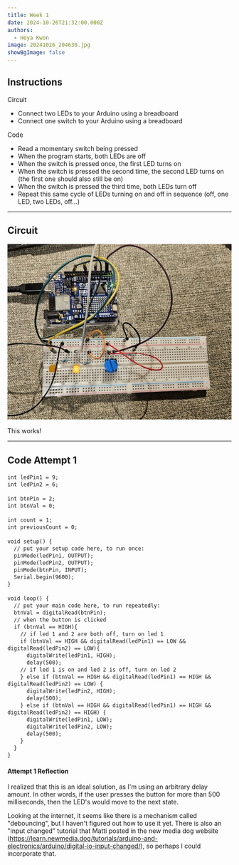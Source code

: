 ```yaml
---
title: Week 1
date: 2024-10-26T21:32:00.000Z
authors:
  - Heya Kwon
image: 20241026_204630.jpg
showBgImage: false
---
```



## Instructions

Circuit

* Connect two LEDs to your Arduino using a breadboard
* Connect one switch to your Arduino using a breadboard

Code 

* Read a momentary switch being pressed
* When the program starts, both LEDs are off
* When the switch is pressed once, the first LED turns on
* When the switch is pressed the second time, the second LED turns on (the first one should also still be on)
* When the switch is pressed the third time, both LEDs turn off
* Repeat this same cycle of LEDs turning on and off in sequence (off, one LED, two LEDs, off…)

___

## Circuit

![Circuit Solution](20241026_204630.jpg)

This works!

___

## Code Attempt 1


```
int ledPin1 = 9;
int ledPin2 = 6;

int btnPin = 2;
int btnVal = 0;

int count = 1;
int previousCount = 0;

void setup() {
  // put your setup code here, to run once:
  pinMode(ledPin1, OUTPUT);
  pinMode(ledPin2, OUTPUT);
  pinMode(btnPin, INPUT);
  Serial.begin(9600);
}

void loop() {
  // put your main code here, to run repeatedly:
  btnVal = digitalRead(btnPin);
  // when the button is clicked
  if (btnVal == HIGH){
    // if led 1 and 2 are both off, turn on led 1
    if (btnVal == HIGH && digitalRead(ledPin1) == LOW && digitalRead(ledPin2) == LOW){
      digitalWrite(ledPin1, HIGH);
      delay(500);
    // if led 1 is on and led 2 is off, turn on led 2
    } else if (btnVal == HIGH && digitalRead(ledPin1) == HIGH && digitalRead(ledPin2) == LOW) {
      digitalWrite(ledPin2, HIGH);
      delay(500);
    } else if (btnVal == HIGH && digitalRead(ledPin1) == HIGH && digitalRead(ledPin2) == HIGH) {
      digitalWrite(ledPin1, LOW);
      digitalWrite(ledPin2, LOW);
      delay(500);
    }
  }
}
```

#### Attempt 1 Reflection

I realized that this is an ideal solution, as I'm using an arbitrary delay amount. In other words, if the user presses the button for more than 500 milliseconds, then the LED's would move to the next state.

Looking at the internet, it seems like there is a mechanism called "debouncing", but I haven't figured out how to use it yet. There is also an "input changed" tutorial that Matti posted in the new media dog website (https://learn.newmedia.dog/tutorials/arduino-and-electronics/arduino/digital-io-input-changed/), so perhaps I could incorporate that.
